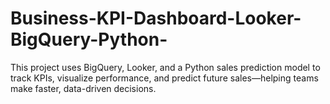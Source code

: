 # Business-KPI-Dashboard-Looker-BigQuery-Python-
This project uses BigQuery, Looker, and a Python sales prediction model to track KPIs, visualize performance, and predict future sales—helping teams make faster, data-driven decisions.
